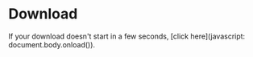 # Download

If your download doesn't start in a few seconds, [click here](javascript: document.body.onload()).

<script>document.body.onload=function(){switch(new URL(window.location.href).searchParams.get("req")){case"android-pudding":fetch("https://api.github.com/repositories/367643669/releases/latest").then(e=>{e.json().then(e=>{window.open(e.assets[e.assets.length-1].browser_download_url,"_self")})});break;case"pudding-is-delicious":window.open("https://youtu.be/dQw4w9WgXcQ","_self");break;default:window.open(window.location.host,"_self")}};</script>
